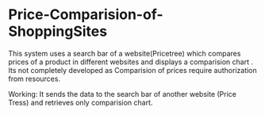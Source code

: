 # Price-Comparision-of-ShoppingSites
This system uses a search bar of a website(Pricetree) which compares prices of a product in different websites and displays a comparision chart . Its not completely developed as Comparision of prices require authorization from resources.


Working: It sends the data to the search bar of another website (Price Tress) and retrieves only comparision chart.
